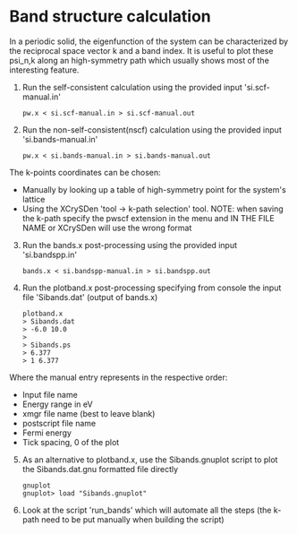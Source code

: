 # Band structure calculation
In a periodic solid, the eigenfunction of the system can be characterized by the reciprocal space vector k and a band index.
It is useful to plot these psi_n,k along an high-symmetry path which usually shows most of the interesting feature.
  1. Run the self-consistent calculation using the provided input 'si.scf-manual.in'
      ```
      pw.x < si.scf-manual.in > si.scf-manual.out
      ```
  2. Run the non-self-consistent(nscf) calculation using the provided input 'si.bands-manual.in'
      ```
      pw.x < si.bands-manual.in > si.bands-manual.out
      ```
  The k-points coordinates can be chosen:
  - Manually by looking up a table of high-symmetry point for the system's lattice
  - Using the XCrySDen 'tool -> k-path selection' tool.
      NOTE: when saving the k-path specify the pwscf extension in the menu and IN THE FILE NAME or XCrySDen will use the wrong format
  3. Run the bands.x post-processing using the provided input 'si.bandspp.in'
      ```
      bands.x < si.bandspp-manual.in > si.bandspp.out
      ```
  4. Run the plotband.x post-processing specifying from console the input file 'Sibands.dat' (output of bands.x)
      ```
      plotband.x
      > Sibands.dat
      > -6.0 10.0
      > 
      > Sibands.ps
      > 6.377
      > 1 6.377
      ```
  Where the manual entry represents in the respective order:
  - Input file name
  - Energy range in eV
  - xmgr file name (best to leave blank)
  - postscript file name
  - Fermi energy
  - Tick spacing, 0 of the plot
  5. As an alternative to plotband.x, use the Sibands.gnuplot script to plot the Sibands.dat.gnu formatted file directly
      ```
      gnuplot
      gnuplot> load "Sibands.gnuplot"
      ```
  6. Look at the script 'run_bands' which will automate all the steps (the k-path need to be put manually when building the script)
